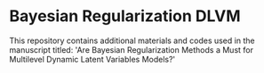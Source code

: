 # Bayesian Regularization DLVM

This repository contains additional materials and codes used in the manuscript titled: 'Are Bayesian Regularization Methods a Must for Multilevel Dynamic Latent Variables Models?'
